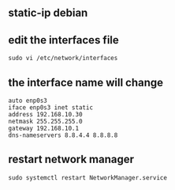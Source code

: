 ## static-ip debian

## edit the interfaces file
```
sudo vi /etc/network/interfaces
```

## the interface name will change
```
auto enp0s3
iface enp0s3 inet static
address 192.168.10.30
netmask 255.255.255.0
gateway 192.168.10.1
dns-nameservers 8.8.4.4 8.8.8.8
```


## restart network manager
```
sudo systemctl restart NetworkManager.service
```

